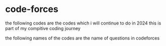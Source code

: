 # code-forces

the following codes are the codes which i will continue to do in 2024 this is part of my compitive coding journey

the following names of the codes are the name of questions in codeforces

